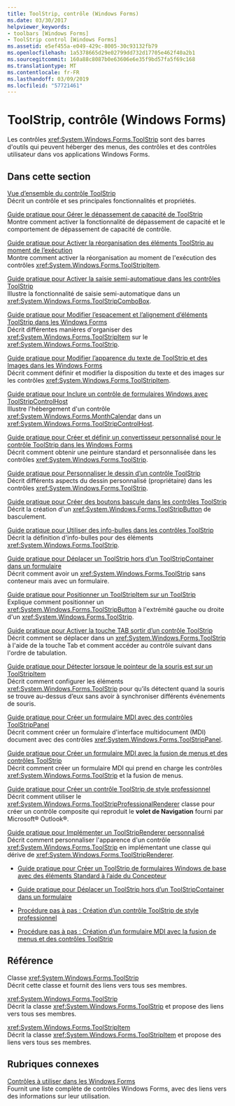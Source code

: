 ```yaml
---
title: ToolStrip, contrôle (Windows Forms)
ms.date: 03/30/2017
helpviewer_keywords:
- toolbars [Windows Forms]
- ToolStrip control [Windows Forms]
ms.assetid: e5ef455a-e049-429c-8005-30c93132fb79
ms.openlocfilehash: 1a5378665d29e02799dd732d17705e462f40a2b1
ms.sourcegitcommit: 160a88c8087b0e63606e6e35f9bd57fa5f69c168
ms.translationtype: MT
ms.contentlocale: fr-FR
ms.lasthandoff: 03/09/2019
ms.locfileid: "57721461"
---
```

# <a name="toolstrip-control-windows-forms"></a>ToolStrip, contrôle (Windows Forms)
Les contrôles <xref:System.Windows.Forms.ToolStrip> sont des barres d'outils qui peuvent héberger des menus, des contrôles et des contrôles utilisateur dans vos applications Windows Forms.  
  
## <a name="in-this-section"></a>Dans cette section  
 [Vue d’ensemble du contrôle ToolStrip](toolstrip-control-overview-windows-forms.md)  
 Décrit un contrôle et ses principales fonctionnalités et propriétés.  
  
 [Guide pratique pour Gérer le dépassement de capacité de ToolStrip](how-to-manage-toolstrip-overflow-in-windows-forms.md)  
 Montre comment activer la fonctionnalité de dépassement de capacité et le comportement de dépassement de capacité de contrôle.  
  
 [Guide pratique pour Activer la réorganisation des éléments ToolStrip au moment de l’exécution](how-to-enable-reordering-of-toolstrip-items-at-run-time-in-windows-forms.md)  
 Montre comment activer la réorganisation au moment de l'exécution des contrôles <xref:System.Windows.Forms.ToolStripItem>.  
  
 [Guide pratique pour Activer la saisie semi-automatique dans les contrôles ToolStrip](how-to-enable-autocomplete-in-toolstrip-controls-in-windows-forms.md)  
 Illustre la fonctionnalité de saisie semi-automatique dans un <xref:System.Windows.Forms.ToolStripComboBox>.  
  
 [Guide pratique pour Modifier l’espacement et l’alignement d’éléments ToolStrip dans les Windows Forms](how-to-change-the-spacing-and-alignment-of-toolstrip-items-in-windows-forms.md)  
 Décrit différentes manières d'organiser des <xref:System.Windows.Forms.ToolStripItem> sur le <xref:System.Windows.Forms.ToolStrip>.  
  
 [Guide pratique pour Modifier l’apparence du texte de ToolStrip et des Images dans les Windows Forms](how-to-change-the-appearance-of-toolstrip-text-and-images-in-windows-forms.md)  
 Décrit comment définir et modifier la disposition du texte et des images sur les contrôles <xref:System.Windows.Forms.ToolStripItem>.  
  
 [Guide pratique pour Inclure un contrôle de formulaires Windows avec ToolStripControlHost](how-to-wrap-a-windows-forms-control-with-toolstripcontrolhost.md)  
 Illustre l'hébergement d'un contrôle <xref:System.Windows.Forms.MonthCalendar> dans un <xref:System.Windows.Forms.ToolStripControlHost>.  
  
 [Guide pratique pour Créer et définir un convertisseur personnalisé pour le contrôle ToolStrip dans les Windows Forms](create-and-set-a-custom-renderer-for-the-toolstrip-control-in-wf.md)  
 Décrit comment obtenir une peinture standard et personnalisée dans les contrôles <xref:System.Windows.Forms.ToolStrip>.  
  
 [Guide pratique pour Personnaliser le dessin d’un contrôle ToolStrip](how-to-custom-draw-a-toolstrip-control.md)  
 Décrit différents aspects du dessin personnalisé (propriétaire) dans les contrôles <xref:System.Windows.Forms.ToolStrip>.  
  
 [Guide pratique pour Créer des boutons bascule dans les contrôles ToolStrip](how-to-create-toggle-buttons-in-toolstrip-controls.md)  
 Décrit la création d'un <xref:System.Windows.Forms.ToolStripButton> de basculement.  
  
 [Guide pratique pour Utiliser des info-bulles dans les contrôles ToolStrip](how-to-use-tooltips-in-toolstrip-controls.md)  
 Décrit la définition d'info-bulles pour des éléments <xref:System.Windows.Forms.ToolStrip>.  
  
 [Guide pratique pour Déplacer un ToolStrip hors d’un ToolStripContainer dans un formulaire](how-to-move-a-toolstrip-out-of-a-toolstripcontainer-onto-a-form.md)  
 Décrit comment avoir un <xref:System.Windows.Forms.ToolStrip> sans conteneur mais avec un formulaire.  
  
 [Guide pratique pour Positionner un ToolStripItem sur un ToolStrip](how-to-position-a-toolstripitem-on-a-toolstrip.md)  
 Explique comment positionner un <xref:System.Windows.Forms.ToolStripButton> à l'extrémité gauche ou droite d'un <xref:System.Windows.Forms.ToolStrip>.  
  
 [Guide pratique pour Activer la touche TAB sortir d’un contrôle ToolStrip](how-to-enable-the-tab-key-to-move-out-of-a-toolstrip-control.md)  
 Décrit comment se déplacer dans un <xref:System.Windows.Forms.ToolStrip> à l'aide de la touche Tab et comment accéder au contrôle suivant dans l'ordre de tabulation.  
  
 [Guide pratique pour Détecter lorsque le pointeur de la souris est sur un ToolStripItem](how-to-detect-when-the-mouse-pointer-is-over-a-toolstripitem.md)  
 Décrit comment configurer les éléments <xref:System.Windows.Forms.ToolStrip> pour qu’ils détectent quand la souris se trouve au-dessus d’eux sans avoir à synchroniser différents événements de souris.  
  
 [Guide pratique pour Créer un formulaire MDI avec des contrôles ToolStripPanel](how-to-create-an-mdi-form-with-toolstrippanel-controls.md)  
 Décrit comment créer un formulaire d'interface multidocument (MDI) document avec des contrôles <xref:System.Windows.Forms.ToolStripPanel>.  
  
 [Guide pratique pour Créer un formulaire MDI avec la fusion de menus et des contrôles ToolStrip](how-to-create-an-mdi-form-with-menu-merging-and-toolstrip-controls.md)  
 Décrit comment créer un formulaire MDI qui prend en charge les contrôles <xref:System.Windows.Forms.ToolStrip> et la fusion de menus.  
  
 [Guide pratique pour Créer un contrôle ToolStrip de style professionnel](how-to-create-a-professionally-styled-toolstrip-control.md)  
 Décrit comment utiliser le <xref:System.Windows.Forms.ToolStripProfessionalRenderer> classe pour créer un contrôle composite qui reproduit le **volet de Navigation** fourni par Microsoft® Outlook®.  
  
 [Guide pratique pour Implémenter un ToolStripRenderer personnalisé](how-to-implement-a-custom-toolstriprenderer.md)  
 Décrit comment personnaliser l'apparence d'un contrôle <xref:System.Windows.Forms.ToolStrip> en implémentant une classe qui dérive de <xref:System.Windows.Forms.ToolStripRenderer>.  
  
-   [Guide pratique pour Créer un ToolStrip de formulaires Windows de base avec des éléments Standard à l’aide du Concepteur](create-a-basic-wf-toolstrip-with-standard-items-using-the-designer.md)  
  
-   [Guide pratique pour Déplacer un ToolStrip hors d’un ToolStripContainer dans un formulaire](how-to-move-a-toolstrip-out-of-a-toolstripcontainer-onto-a-form.md)  
  
-   [Procédure pas à pas : Création d’un contrôle ToolStrip de style professionnel](walkthrough-creating-a-professionally-styled-toolstrip-control.md)  
  
-   [Procédure pas à pas : Création d’un formulaire MDI avec la fusion de menus et des contrôles ToolStrip](walkthrough-creating-an-mdi-form-with-menu-merging-and-toolstrip-controls.md)  
  
## <a name="reference"></a>Référence  
 Classe <xref:System.Windows.Forms.ToolStrip>  
 Décrit cette classe et fournit des liens vers tous ses membres.  
  
 <xref:System.Windows.Forms.ToolStrip>  
 Décrit la classe <xref:System.Windows.Forms.ToolStrip> et propose des liens vers tous ses membres.  
  
 <xref:System.Windows.Forms.ToolStripItem>  
 Décrit la classe <xref:System.Windows.Forms.ToolStripItem> et propose des liens vers tous ses membres.  
  
## <a name="related-sections"></a>Rubriques connexes  
 [Contrôles à utiliser dans les Windows Forms](controls-to-use-on-windows-forms.md)  
 Fournit une liste complète de contrôles Windows Forms, avec des liens vers des informations sur leur utilisation.

